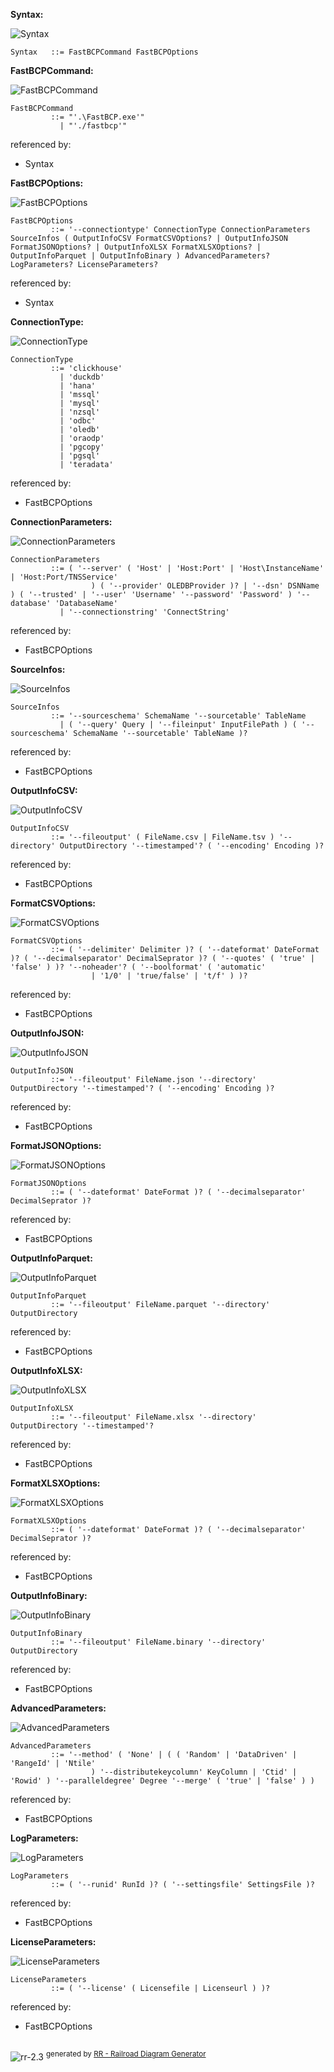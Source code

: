 **Syntax:**

![Syntax](diagram/Syntax.svg)

```
Syntax   ::= FastBCPCommand FastBCPOptions
```

**FastBCPCommand:**

![FastBCPCommand](diagram/FastBCPCommand.svg)

```
FastBCPCommand
         ::= "'.\FastBCP.exe'"
           | "'./fastbcp'"
```

referenced by:

* Syntax

**FastBCPOptions:**

![FastBCPOptions](diagram/FastBCPOptions.svg)

```
FastBCPOptions
         ::= '--connectiontype' ConnectionType ConnectionParameters SourceInfos ( OutputInfoCSV FormatCSVOptions? | OutputInfoJSON FormatJSONOptions? | OutputInfoXLSX FormatXLSXOptions? | OutputInfoParquet | OutputInfoBinary ) AdvancedParameters? LogParameters? LicenseParameters?
```

referenced by:

* Syntax

**ConnectionType:**

![ConnectionType](diagram/ConnectionType.svg)

```
ConnectionType
         ::= 'clickhouse'
           | 'duckdb'
           | 'hana'
           | 'mssql'
           | 'mysql'
           | 'nzsql'
           | 'odbc'
           | 'oledb'
           | 'oraodp'
           | 'pgcopy'
           | 'pgsql'
           | 'teradata'
```

referenced by:

* FastBCPOptions

**ConnectionParameters:**

![ConnectionParameters](diagram/ConnectionParameters.svg)

```
ConnectionParameters
         ::= ( '--server' ( 'Host' | 'Host:Port' | 'Host\InstanceName' | 'Host:Port/TNSService'
                  ) ( '--provider' OLEDBProvider )? | '--dsn' DSNName ) ( '--trusted' | '--user' 'Username' '--password' 'Password' ) '--database' 'DatabaseName'
           | '--connectionstring' 'ConnectString'
```

referenced by:

* FastBCPOptions

**SourceInfos:**

![SourceInfos](diagram/SourceInfos.svg)

```
SourceInfos
         ::= '--sourceschema' SchemaName '--sourcetable' TableName
           | ( '--query' Query | '--fileinput' InputFilePath ) ( '--sourceschema' SchemaName '--sourcetable' TableName )?
```

referenced by:

* FastBCPOptions

**OutputInfoCSV:**

![OutputInfoCSV](diagram/OutputInfoCSV.svg)

```
OutputInfoCSV
         ::= '--fileoutput' ( FileName.csv | FileName.tsv ) '--directory' OutputDirectory '--timestamped'? ( '--encoding' Encoding )?
```

referenced by:

* FastBCPOptions

**FormatCSVOptions:**

![FormatCSVOptions](diagram/FormatCSVOptions.svg)

```
FormatCSVOptions
         ::= ( '--delimiter' Delimiter )? ( '--dateformat' DateFormat )? ( '--decimalseparator' DecimalSeprator )? ( '--quotes' ( 'true' | 'false' ) )? '--noheader'? ( '--boolformat' ( 'automatic'
                  | '1/0' | 'true/false' | 't/f' ) )?
```

referenced by:

* FastBCPOptions

**OutputInfoJSON:**

![OutputInfoJSON](diagram/OutputInfoJSON.svg)

```
OutputInfoJSON
         ::= '--fileoutput' FileName.json '--directory' OutputDirectory '--timestamped'? ( '--encoding' Encoding )?
```

referenced by:

* FastBCPOptions

**FormatJSONOptions:**

![FormatJSONOptions](diagram/FormatJSONOptions.svg)

```
FormatJSONOptions
         ::= ( '--dateformat' DateFormat )? ( '--decimalseparator' DecimalSeprator )?
```

referenced by:

* FastBCPOptions

**OutputInfoParquet:**

![OutputInfoParquet](diagram/OutputInfoParquet.svg)

```
OutputInfoParquet
         ::= '--fileoutput' FileName.parquet '--directory' OutputDirectory
```

referenced by:

* FastBCPOptions

**OutputInfoXLSX:**

![OutputInfoXLSX](diagram/OutputInfoXLSX.svg)

```
OutputInfoXLSX
         ::= '--fileoutput' FileName.xlsx '--directory' OutputDirectory '--timestamped'?
```

referenced by:

* FastBCPOptions

**FormatXLSXOptions:**

![FormatXLSXOptions](diagram/FormatXLSXOptions.svg)

```
FormatXLSXOptions
         ::= ( '--dateformat' DateFormat )? ( '--decimalseparator' DecimalSeprator )?
```

referenced by:

* FastBCPOptions

**OutputInfoBinary:**

![OutputInfoBinary](diagram/OutputInfoBinary.svg)

```
OutputInfoBinary
         ::= '--fileoutput' FileName.binary '--directory' OutputDirectory
```

referenced by:

* FastBCPOptions

**AdvancedParameters:**

![AdvancedParameters](diagram/AdvancedParameters.svg)

```
AdvancedParameters
         ::= '--method' ( 'None' | ( ( 'Random' | 'DataDriven' | 'RangeId' | 'Ntile'
                  ) '--distributekeycolumn' KeyColumn | 'Ctid' | 'Rowid' ) '--paralleldegree' Degree '--merge' ( 'true' | 'false' ) )
```

referenced by:

* FastBCPOptions

**LogParameters:**

![LogParameters](diagram/LogParameters.svg)

```
LogParameters
         ::= ( '--runid' RunId )? ( '--settingsfile' SettingsFile )?
```

referenced by:

* FastBCPOptions

**LicenseParameters:**

![LicenseParameters](diagram/LicenseParameters.svg)

```
LicenseParameters
         ::= ( '--license' ( Licensefile | Licenseurl ) )?
```

referenced by:

* FastBCPOptions

## 
![rr-2.3](diagram/rr-2.3.svg) <sup>generated by [RR - Railroad Diagram Generator][RR]</sup>

[RR]: https://www.bottlecaps.de/rr/ui